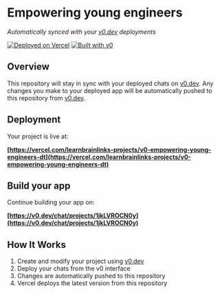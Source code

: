 # Empowering young engineers

*Automatically synced with your [v0.dev](https://v0.dev) deployments*

[![Deployed on Vercel](https://img.shields.io/badge/Deployed%20on-Vercel-black?style=for-the-badge&logo=vercel)](https://vercel.com/learnbrainlinks-projects/v0-empowering-young-engineers-dt)
[![Built with v0](https://img.shields.io/badge/Built%20with-v0.dev-black?style=for-the-badge)](https://v0.dev/chat/projects/1jkLVROCN0y)

## Overview

This repository will stay in sync with your deployed chats on [v0.dev](https://v0.dev).
Any changes you make to your deployed app will be automatically pushed to this repository from [v0.dev](https://v0.dev).

## Deployment

Your project is live at:

**[https://vercel.com/learnbrainlinks-projects/v0-empowering-young-engineers-dt](https://vercel.com/learnbrainlinks-projects/v0-empowering-young-engineers-dt)**

## Build your app

Continue building your app on:

**[https://v0.dev/chat/projects/1jkLVROCN0y](https://v0.dev/chat/projects/1jkLVROCN0y)**

## How It Works

1. Create and modify your project using [v0.dev](https://v0.dev)
2. Deploy your chats from the v0 interface
3. Changes are automatically pushed to this repository
4. Vercel deploys the latest version from this repository